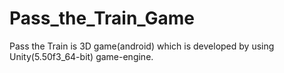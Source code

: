# Pass_the_Train_Game
Pass the Train is 3D game(android) which is developed by using Unity(5.50f3_64-bit) game-engine.
